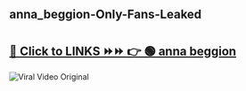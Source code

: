
 ## anna_beggion-Only-Fans-Leaked

# <h2><a href="https://clipsfans.com/anna_beggion&ref=git">🔗 Click to LINKS ⏩⏩ 👉 🟢 anna beggion </a></h2>

<a href="https://clipsfans.com/anna_beggion&ref=git" rel="nofollow" data-target="animated-image.originalLink"><img src="https://i.ibb.co.com/xMMVF88/686577567.gif" alt="Viral Video Original" style="max-width: 100%; display: inline-block;" data-target="animated-image.originalImage"></a>
